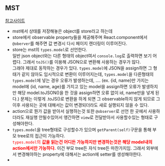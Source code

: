 ## MST<br/>
[참고사이트](https://devstarsj.github.io/development/2019/05/19/mobx-state-tree.usage/) <br/>
* mst에서 상태를 저장해놓은 object를 store라고 하는데
* store에서 observable property들을 제공해주며 React.component에서 `@oberver`를 해주면 값 변경시 다시 페이지 렌더링이 이루어진다. <br/>
* store는 mst의 `types.model`로 선언한다.<br/>일반 json object와는 다른 형태의 object여서 `console.log`로 출력하면 보기 어렵다. 그래서 `toJS()`를 이용해 JSON으로 변환해 사용하는 경우가 많다. <br/>
  그래야 제대로 동작하는 경우가 있다. `types.model`에 JSON을 assign하면 그 형태가 같지 않아도 임시적으로 변환이 이루어지는데, `types.model`을 다른형태의 `types.model`에 넣는 경우 오류가 발생하는데, ....
  (ex. {id, name}만 가지는 model에 {id, name, age}를 가지고 있는 model을 assign하면 오류가 발생하지만 해당 model.toJSON()을 한 것을 assign하면 오류 없이 id, name만을 넣게 된다.) 문제는 이렇게 .toJS()로 변환을 하게 되면 그 observable하지 않게 되므로 그 이후 사용되는 곳에 대해서는 값이 변경되더라도 새로 실행되지 않을 수 있다.
* action으로 뭔가 값을 받아서 실행하는것 또한 `@observer`로 선언 한 곳에서 사용하더라도 재실행 안될수있어서 앵간하면 `view`로 전달받아서 사용할수있는 형태로 구성해야한다.
* `types.model`을 tree형태로 구성할수가 있으며 `getParent(self)`구문을 통해 부모 tree로의 접근이 가능하다. <br/>
  <span style="color:red">`types.model`의 __값을 읽는건 어디든 가능하지만 변경하는것은 해당 model내의 action에서만 가능하다.__</span>
  이건 부모 tree든 자식 tree든 마찬가지임. 그래서 외부에서 변경해야하는 property에 대해서는 action에 setter를 생성해야한다.
* 